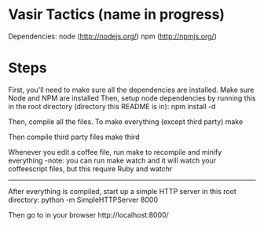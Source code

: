 Vasir Tactics (name in progress)
=================================
Dependencies:
    node (http://nodejs.org/)
        npm (http://npmjs.org/)


Steps
=====
First, you'll need to make sure all the dependencies are installed. Make sure Node and NPM are installed
Then, setup node dependencies by running this in the root directory (directory this README is in):
    npm install -d


Then, compile all the files. To make everything (except third party)
make

Then compile third party files
make third


Whenever you edit a coffee file, run make to recompile and minify everything
    -note: you can run 
        make watch
        and it will watch your coffeescript files, but this require Ruby and watchr


-------
After everything is compiled, start up a simple HTTP server in this root directory:
    python -m SimpleHTTPServer 8000

Then go to in your browser
    http://localhost:8000/
